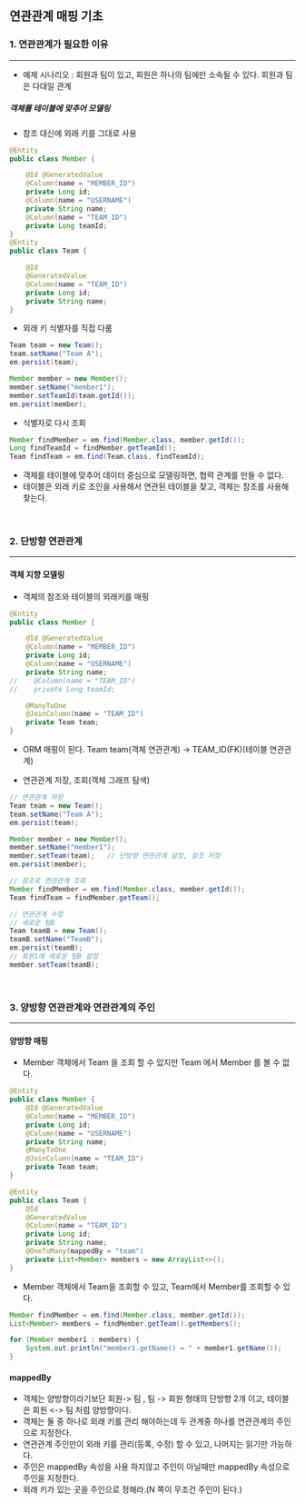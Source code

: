 ## 연관관계 매핑 기초

### 1. 연관관계가 필요한 이유
___
- 예제 시나리오 : 회원과 팀이 있고, 회원은 하나의 팀에만 소속될 수 있다. 회원과 팀은 다대일 관계

##### 객체를 테이블에 맞추어 모델링
- 참조 대신에 외래 키를 그대로 사용
```java
@Entity
public class Member {

    @Id @GeneratedValue
    @Column(name = "MEMBER_ID")
    private Long id;
    @Column(name = "USERNAME")
    private String name;
    @Column(name = "TEAM_ID")
    private Long teamId;
}
@Entity
public class Team {

    @Id
    @GeneratedValue
    @Column(name = "TEAM_ID")
    private Long id;
    private String name;
}
```

- 외래 키 식별자를 직접 다룸
```java
Team team = new Team();
team.setName("Team A");
em.persist(team);

Member member = new Member();
member.setName("member1");
member.setTeamId(team.getId());
em.persist(member);
```

- 식별자로 다시 조회
```java
Member findMember = em.find(Member.class, member.getId());
Long findTeamId = findMember.getTeamId();
Team findTeam = em.find(Team.class, findTeamId);
```

- 객체를 테이블에 맞추어 데이터 중심으로 모델링하면, 협력 관계를 만들 수 없다.
- 테이블은 외래 키로 조인을 사용해서 연관된 테이블을 찾고, 객체는 참조를 사용해 찾는다.

<br>

### 2. 단방향 연관관계
___

#### 객체 지향 모델링
- 객체의 참조와 테이블의 외래키를 매핑
```java
@Entity
public class Member {

    @Id @GeneratedValue
    @Column(name = "MEMBER_ID")
    private Long id;
    @Column(name = "USERNAME")
    private String name;
//    @Column(name = "TEAM_ID")
//    private Long teamId;

    @ManyToOne
    @JoinColumn(name = "TEAM_ID")
    private Team team;
}
```
- ORM 매핑이 된다. Team team(객체 연관관계) -> TEAM_ID(FK)(테이블 연관관계)

- 연관관계 저장, 조회(객체 그래프 탐색)
```java
// 연관관계 저장
Team team = new Team();
team.setName("Team A");
em.persist(team);

Member member = new Member();
member.setName("member1");
member.setTeam(team);   // 단방향 연관관계 설정, 참조 저장
em.persist(member);

// 참조로 연관관계 조회
Member findMember = em.find(Member.class, member.getId());
Team findTeam = findMember.getTeam();

// 연관관계 수정
// 새로운 팀B
Team teamB = new Team();
teamB.setName("TeamB");
em.persist(teamB);
// 회원1에 새로운 팀B 설정
member.setTeam(teamB);
```

<br>

### 3. 양방향 연관관계와 연관관계의 주인
___

#### 양방향 매핑
- Member 객체에서 Team 을 조회 할 수 있지만 Team 에서 Member 를 볼 수 없다.
```java
@Entity
public class Member {
    @Id @GeneratedValue
    @Column(name = "MEMBER_ID")
    private Long id;
    @Column(name = "USERNAME")
    private String name;
    @ManyToOne
    @JoinColumn(name = "TEAM_ID")
    private Team team;
}
```
```java
@Entity
public class Team {
    @Id
    @GeneratedValue
    @Column(name = "TEAM_ID")
    private Long id;
    private String name;
    @OneToMany(mappedBy = "team")
    private List<Member> members = new ArrayList<>();
}
```
- Member 객체에서 Team을 조회할 수 있고, Team에서 Member를 조회할 수 있다.
```java
Member findMember = em.find(Member.class, member.getId());
List<Member> members = findMember.getTeam().getMembers();

for (Member member1 : members) {
    System.out.println("member1.getName() = " + member1.getName());
}
```

#### mappedBy
- 객체는 양방향이라기보단 회원-> 팀 , 팀 -> 회원 형태의 단방향 2개 이고, 테이블은 회원 <-> 팀 처럼 양방향이다.
- 객체는 둘 중 하나로 외래 키를 관리 해야하는데 두 관계중 하나를 연관관계의 주인으로 지정한다.
- 연관관계 주인만이 외래 키를 관리(등록, 수정) 할 수 있고, 나머지는 읽기만 가능하다.
- 주인은 mappedBy 속성을 사용 하지않고 주인이 아닐때만 mappedBy 속성으로 주인을 지정한다.
- 외래 키가 있는 곳을 주인으로 정해라.(N 쪽이 무조건 주인이 된다.)
